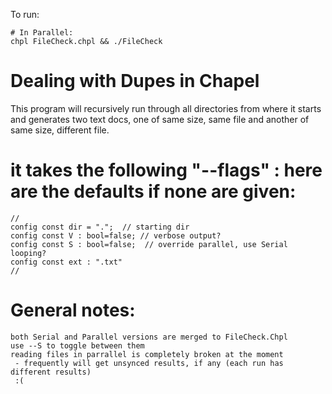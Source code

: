 To run:

```
# In Parallel:
chpl FileCheck.chpl && ./FileCheck
```

# Dealing with Dupes in Chapel

This program will recursively run through all directories from where it starts and generates two text docs, one of same size, same file and another of same size, different file.

# it takes the following "--flags" : here are the defaults if none are given:

```
//
config const dir = ".";  // starting dir
config const V : bool=false; // verbose output?
config const S : bool=false;  // override parallel, use Serial looping?
config const ext : ".txt" 
//
```
# General notes:

```
both Serial and Parallel versions are merged to FileCheck.Chpl
use --S to toggle between them
reading files in parrallel is completely broken at the moment
 - frequently will get unsynced results, if any (each run has different results)
 :(
```
